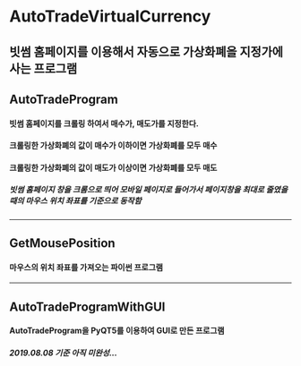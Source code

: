 # AutoTradeVirtualCurrency
빗썸 홈페이지를 이용해서 자동으로 가상화폐을 지정가에 사는 프로그램
---------------------------------------------------------------
## AutoTradeProgram
#### 빗썸 홈페이지를 크롤링 하여서 매수가, 매도가를 지정한다. 
#### 크롤링한 가상화폐의 값이 매수가 이하이면 가상화폐를 모두 매수
#### 크롤링한 가상화폐의 값이 매도가 이상이면 가상화폐를 모두 매도
##### 빗썸 홈페이지 창을 크롬으로 띄어 모바일 페이지로 들어가서 페이지창을 최대로 줄였을때의 마우스 위치 좌표를 기준으로 동작함
---------------------------------------------------------------
## GetMousePosition
#### 마우스의 위치 좌표를 가져오는 파이썬 프로그램
---------------------------------------------------------------
## AutoTradeProgramWithGUI
#### AutoTradeProgram을 PyQT5를 이용하여 GUI로 만든 프로그램
##### 2019.08.08 기준 아직 미완성...
